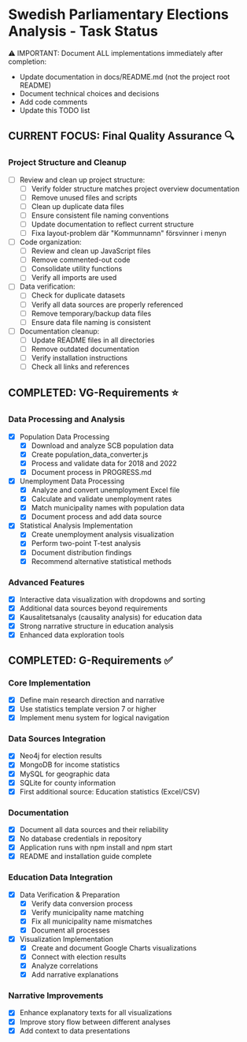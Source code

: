 # Swedish Parliamentary Elections Analysis - Task Status

⚠️ IMPORTANT: Document ALL implementations immediately after completion:
- Update documentation in docs/README.md (not the project root README)
- Document technical choices and decisions
- Add code comments
- Update this TODO list

## CURRENT FOCUS: Final Quality Assurance 🔍

### Project Structure and Cleanup
- [ ] Review and clean up project structure:
  - [ ] Verify folder structure matches project overview documentation
  - [ ] Remove unused files and scripts
  - [ ] Clean up duplicate data files
  - [ ] Ensure consistent file naming conventions
  - [ ] Update documentation to reflect current structure
  - [ ] Fixa layout-problem där "Kommunnamn" försvinner i menyn

- [ ] Code organization:
  - [ ] Review and clean up JavaScript files
  - [ ] Remove commented-out code
  - [ ] Consolidate utility functions
  - [ ] Verify all imports are used

- [ ] Data verification:
  - [ ] Check for duplicate datasets
  - [ ] Verify all data sources are properly referenced
  - [ ] Remove temporary/backup data files
  - [ ] Ensure data file naming is consistent

- [ ] Documentation cleanup:
  - [ ] Update README files in all directories
  - [ ] Remove outdated documentation
  - [ ] Verify installation instructions
  - [ ] Check all links and references

## COMPLETED: VG-Requirements ⭐

### Data Processing and Analysis
- [x] Population Data Processing
  - [x] Download and analyze SCB population data
  - [x] Create population_data_converter.js
  - [x] Process and validate data for 2018 and 2022
  - [x] Document process in PROGRESS.md

- [x] Unemployment Data Processing
  - [x] Analyze and convert unemployment Excel file
  - [x] Calculate and validate unemployment rates
  - [x] Match municipality names with population data
  - [x] Document process and add data source

- [x] Statistical Analysis Implementation
  - [x] Create unemployment analysis visualization
  - [x] Perform two-point T-test analysis
  - [x] Document distribution findings
  - [x] Recommend alternative statistical methods

### Advanced Features
- [x] Interactive data visualization with dropdowns and sorting
- [x] Additional data sources beyond requirements
- [x] Kausalitetsanalys (causality analysis) for education data
- [x] Strong narrative structure in education analysis
- [x] Enhanced data exploration tools

## COMPLETED: G-Requirements ✅

### Core Implementation
- [x] Define main research direction and narrative
- [x] Use statistics template version 7 or higher
- [x] Implement menu system for logical navigation

### Data Sources Integration
- [x] Neo4j for election results
- [x] MongoDB for income statistics
- [x] MySQL for geographic data
- [x] SQLite for county information
- [x] First additional source: Education statistics (Excel/CSV)

### Documentation
- [x] Document all data sources and their reliability
- [x] No database credentials in repository
- [x] Application runs with npm install and npm start
- [x] README and installation guide complete

### Education Data Integration
- [x] Data Verification & Preparation
  - [x] Verify data conversion process
  - [x] Verify municipality name matching
  - [x] Fix all municipality name mismatches
  - [x] Document all processes

- [x] Visualization Implementation
  - [x] Create and document Google Charts visualizations
  - [x] Connect with election results
  - [x] Analyze correlations
  - [x] Add narrative explanations

### Narrative Improvements
- [x] Enhance explanatory texts for all visualizations
- [x] Improve story flow between different analyses
- [x] Add context to data presentations 